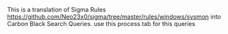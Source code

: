 This is a translation of Sigma Rules https://github.com/Neo23x0/sigma/tree/master/rules/windows/sysmon into Carbon Black Search Queries. use this process tab for this queries 


